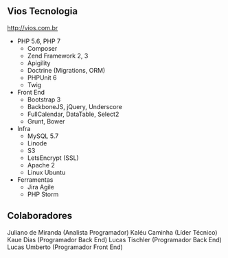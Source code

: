 Vios Tecnologia
-----
http://vios.com.br

- PHP 5.6, PHP 7
  - Composer
  - Zend Framework 2, 3
  - Apigility
  - Doctrine (Migrations, ORM)
  - PHPUnit 6
  - Twig
- Front End
  - Bootstrap 3
  - BackboneJS, jQuery, Underscore
  - FullCalendar, DataTable, Select2
  - Grunt, Bower
- Infra
  - MySQL 5.7
  - Linode
  - S3
  - LetsEncrypt (SSL)
  - Apache 2
  - Linux Ubuntu
- Ferramentas
  - Jira Agile
  - PHP Storm

Colaboradores
----------------

Juliano de Miranda (Analista Programador)
Kaléu Caminha (Líder Técnico)
Kaue Dias (Programador Back End)
Lucas Tischler (Programador Back End)
Lucas Umberto (Programador Front End)
